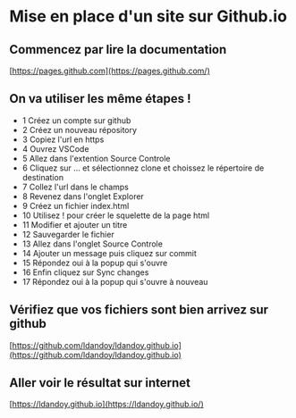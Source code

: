 # Mise en place d'un site sur Github.io

## Commencez par lire la documentation

[https://pages.github.com](https://pages.github.com/)

## On va utiliser les même étapes !

- 1 Créez un compte sur github
- 2 Créez un nouveau répository
- 3 Copiez l'url en https
- 4 Ouvrez VSCode
- 5 Allez dans l'extention Source Controle
- 6 Cliquez sur ... et sélectionnez clone et choissez le répertoire de destination
- 7 Collez l'url dans le champs
- 8 Revenez dans l'onglet Explorer
- 9 Créez un fichier index.html
- 10 Utilisez ! pour créer le squelette de la page html
- 11 Modifier et ajouter un titre
- 12 Sauvegarder le fichier
- 13 Allez dans l'onglet Source Controle
- 14 Ajouter un message puis cliquez sur commit
- 15 Répondez oui à la popup qui s'ouvre
- 16 Enfin cliquez sur Sync changes
- 17 Répondez oui à la popup qui s'ouvre à nouveau

## Vérifiez que vos fichiers sont bien arrivez sur github

[https://github.com/ldandoy/ldandoy.github.io](https://github.com/ldandoy/ldandoy.github.io)

## Aller voir le résultat sur internet

[https://ldandoy.github.io](https://ldandoy.github.io/)
